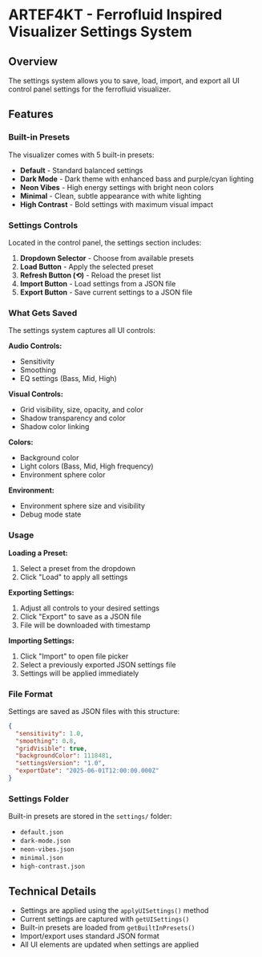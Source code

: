 # ARTEF4KT - Ferrofluid Inspired Visualizer Settings System

## Overview
The settings system allows you to save, load, import, and export all UI control panel settings for the ferrofluid visualizer.

## Features

### Built-in Presets
The visualizer comes with 5 built-in presets:
- **Default** - Standard balanced settings
- **Dark Mode** - Dark theme with enhanced bass and purple/cyan lighting
- **Neon Vibes** - High energy settings with bright neon colors
- **Minimal** - Clean, subtle appearance with white lighting
- **High Contrast** - Bold settings with maximum visual impact

### Settings Controls
Located in the control panel, the settings section includes:

1. **Dropdown Selector** - Choose from available presets
2. **Load Button** - Apply the selected preset
3. **Refresh Button (⟲)** - Reload the preset list
4. **Import Button** - Load settings from a JSON file
5. **Export Button** - Save current settings to a JSON file

### What Gets Saved
The settings system captures all UI controls:

**Audio Controls:**
- Sensitivity
- Smoothing
- EQ settings (Bass, Mid, High)

**Visual Controls:**
- Grid visibility, size, opacity, and color
- Shadow transparency and color
- Shadow color linking

**Colors:**
- Background color
- Light colors (Bass, Mid, High frequency)
- Environment sphere color

**Environment:**
- Environment sphere size and visibility
- Debug mode state

### Usage

**Loading a Preset:**
1. Select a preset from the dropdown
2. Click "Load" to apply all settings

**Exporting Settings:**
1. Adjust all controls to your desired settings
2. Click "Export" to save as a JSON file
3. File will be downloaded with timestamp

**Importing Settings:**
1. Click "Import" to open file picker
2. Select a previously exported JSON settings file
3. Settings will be applied immediately

### File Format
Settings are saved as JSON files with this structure:
```json
{
  "sensitivity": 1.0,
  "smoothing": 0.8,
  "gridVisible": true,
  "backgroundColor": 1118481,
  "settingsVersion": "1.0",
  "exportDate": "2025-06-01T12:00:00.000Z"
}
```

### Settings Folder
Built-in presets are stored in the `settings/` folder:
- `default.json`
- `dark-mode.json` 
- `neon-vibes.json`
- `minimal.json`
- `high-contrast.json`

## Technical Details
- Settings are applied using the `applyUISettings()` method
- Current settings are captured with `getUISettings()`
- Built-in presets are loaded from `getBuiltInPresets()`
- Import/export uses standard JSON format
- All UI elements are updated when settings are applied

